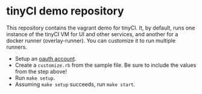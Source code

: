 # tinyCI demo repository

This repository contains the vagrant demo for tinyCI. It, by default, runs one
instance of the tinyCI VM for UI and other services, and another for a docker
runner (overlay-runner). You can customize it to run multiple runners.

* Setup an [oauth account](https://github.com/settings/developers).
* Create a `customize.rb` from the sample file. Be sure to include the values from the step above!
* Run `make setup`.
* Assuming `make setup` succeeds, run `make start`.
